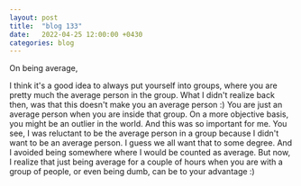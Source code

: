 ```yaml
---
layout: post
title:  "blog 133"
date:   2022-04-25 12:00:00 +0430
categories: blog
---
```


On being average,

I think it's a good idea to always put yourself into groups, where you are pretty much the average person in the group. What I didn't realize back then, was that this doesn't make you an average person :) You are just an average person when you are inside that group. On a more objective basis, you might be an outlier in the world. And this was so important for me. You see, I was reluctant to be the average person in a group because I didn't want to be an average person. I guess we all want that to some degree. And I avoided being somewhere where I would be counted as average. But now, I realize that just being average for a couple of hours when you are with a group of people, or even being dumb, can be to your advantage :)
